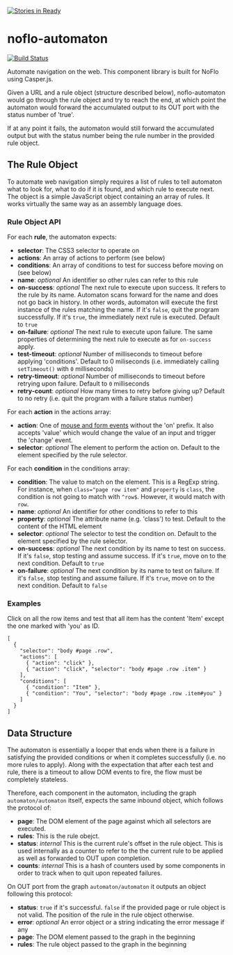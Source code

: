 [![Stories in Ready](https://badge.waffle.io/kenhkan/noflo-automaton.png)](https://waffle.io/kenhkan/noflo-automaton)  
# noflo-automaton
[![Build Status](https://secure.travis-ci.org/kenhkan/noflo-automaton.png?branch=master)](http://travis-ci.org/kenhkan/noflo-automaton)

Automate navigation on the web. This component library is built for NoFlo using
Casper.js.

Given a URL and a rule object (structure described below), noflo-automaton
would go through the rule object and try to reach the end, at which point the
automaton would forward the accumulated output to its OUT port with the status
number of 'true'.

If at any point it fails, the automaton would still forward the accumulated
output but with the status number being the rule number in the provided rule
object.

## The Rule Object

To automate web navigation simply requires a list of rules to tell automaton
what to look for, what to do if it is found, and which rule to execute next.
The object is a simple JavaScript object containing an array of rules. It works
virtually the same way as an assembly language does.

### Rule Object API

For each **rule**, the automaton expects:

* **selector**: The CSS3 selector to operate on
* **actions**: An array of actions to perform (see below)
* **conditions**: An array of conditions to test for success before moving on
  (see below)
* **name**: *optional* An identifier so other rules can refer to this rule
* **on-success**: *optional* The next rule to execute upon success. It refers
  to the rule by its name. Automaton scans forward for the name and does not go
  back in history. In other words, automaton will execute the first instance of
  the rules matching the name. If it's `false`, quit the program successfully.
  If it's `true`, the immediately next rule is executed. Default to `true`
* **on-failure**: *optional* The next rule to execute upon failure. The same
  properties of determining the next rule to execute as for `on-success` apply.
* **test-timeout**: *optional* Number of milliseconds to timeout before
  applying 'conditions'. Default to 0 miliseconds (i.e. immediately calling
  `setTimeout()` with `0` milliseconds)
* **retry-timeout**: *optional* Number of milliseconds to timeout before
  retrying upon failure. Default to `0` milliseconds
* **retry-count**: *optional* How many times to retry before giving up? Default
  to no retry (i.e. quit the program with a failure status number)

For each **action** in the actions array:

* **action**: One of [mouse and form
  events](http://www.w3schools.com/jsref/dom_obj_event.asp) without the 'on'
  prefix. It also accepts 'value' which would change the value of an input and
  trigger the 'change' event.
* **selector**: *optional* The element to perform the action on. Default to the
  element specified by the rule selector.

For each **condition** in the conditions array:

* **condition**: The value to match on the element. This is a RegExp string.
  For instance, when `class="page row item"` and `property` is `class`, the
  condition is not going to match with `^row$`. However, it would match with
  `row`.
* **name**: *optional* An identifier for other conditions to refer to this
* **property**: *optional* The attribute name (e.g. 'class') to test.  Default
  to the content of the HTML element
* **selector**: *optional* The selector to test the condition on. Default to
  the element specified by the rule selector.
* **on-success**: *optional* The next condition by its name to test on success.
  If it's `false`, stop testing and assume success. If it's `true`, move on to
  the next condition. Default to `true`
* **on-failure**: *optional* The next condition by its name to test on failure.
  If it's `false`, stop testing and assume failure. If it's `true`, move on to
  the next condition. Default to `false`

### Examples

Click on all the row items and test that all item has the content 'Item' except
the one marked with 'you' as ID.

    [
      {
        "selector": "body #page .row",
        "actions": [
          { "action": "click" },
          { "action": "click", "selector": "body #page .row .item" }
        ],
        "conditions": [
          { "condition": "Item" },
          { "condition": "You", "selector": "body #page .row .item#you" }
        ]
      }
    ]

## Data Structure

The automaton is essentially a looper that ends when there is a failure in
satisfying the provided conditions or when it completes successfully (i.e. no
more rules to apply). Along with the expectation that after each test and rule,
there is a timeout to allow DOM events to fire, the flow must be completely
stateless.

Therefore, each component in the automaton, including the graph
`automaton/automaton` itself, expects the same inbound object, which follows
the protocol of:

* **page**: The DOM element of the page against which all selectors are
  executed.
* **rules**: This is the rule obejct.
* **status**: *internal* This is the current rule's offset in the rule object.
  This is used internally as a counter to refer to the the current rule to be
  applied as well as forwarded to OUT upon completion.
* **counts**: *internal* This is a hash of counters used by some components in
  order to track when to quit upon repeated failures.

On OUT port from the graph `automaton/automaton` it outputs an object following
this protocol:

* **status**: `true` if it's successful. `false` if the provided page or rule
  object is not valid. The position of the rule in the rule object otherwise.
* **error**: *optional* An error object or a string indicating the error
  message if any
* **page**: The DOM element passed to the graph in the beginning
* **rules**: The rule object passed to the graph in the beginning
